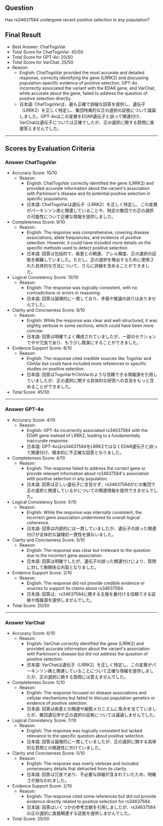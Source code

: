 ## Question

Has rs34637584 undergone recent positive selection in any population?

## Final Result

- Best Answer: ChatTogoVar
- Total Score for ChatTogoVar: 45/50
- Total Score for GPT-4o: 20/50
- Total Score for VarChat: 25/50
- Reason:
  - English: ChatTogoVar provided the most accurate and detailed response, correctly identifying the gene (LRRK2) and discussing population-specific evidence of positive selection. GPT-4o incorrectly associated the variant with the EDAR gene, and VarChat, while accurate about the gene, failed to address the question of positive selection directly.
  - 日本語: ChatTogoVarは、最も正確で詳細な回答を提供し、遺伝子（LRRK2）を正しく特定し、集団特異的な正の選択の証拠について議論しました。GPT-4oはこの変異をEDAR遺伝子と誤って関連付け、VarChatは遺伝子については正確でしたが、正の選択に関する質問に直接答えませんでした。

---

## Scores by Evaluation Criteria

### Answer ChatTogoVar
- Accuracy Score: 10/10
  - Reason: 
    - English: ChatTogoVar correctly identified the gene (LRRK2) and provided accurate information about the variant's association with Parkinson's disease and its potential positive selection in specific populations.
    - 日本語: ChatTogoVarは遺伝子（LRRK2）を正しく特定し、この変異がパーキンソン病と関連していることや、特定の集団での正の選択の可能性について正確な情報を提供しました。
- Completeness Score: 9/10
  - Reason: 
    - English: The response was comprehensive, covering disease associations, allele frequencies, and evidence of positive selection. However, it could have included more details on the specific methods used to detect positive selection.
    - 日本語: 回答は包括的で、疾患との関連、アレル頻度、正の選択の証拠を網羅していました。ただし、正の選択を検出するために使用された具体的な方法について、さらに詳細を含めることができました。
- Logical Consistency Score: 10/10
  - Reason: 
    - English: The response was logically consistent, with no contradictions or errors in reasoning.
    - 日本語: 回答は論理的に一貫しており、矛盾や推論の誤りはありませんでした。
- Clarity and Conciseness Score: 8/10
  - Reason: 
    - English: While the response was clear and well-structured, it was slightly verbose in some sections, which could have been more concise.
    - 日本語: 回答は明確でよく構成されていましたが、一部のセクションでやや冗長であり、もう少し簡潔にすることができました。
- Evidence Support Score: 8/10
  - Reason: 
    - English: The response cited credible sources like TogoVar and ClinVar but could have included more references to specific studies on positive selection.
    - 日本語: 回答はTogoVarやClinVarのような信頼できる情報源を引用していましたが、正の選択に関する具体的な研究への言及をもっと含めることができました。
- Total Score: 45/50

---

### Answer GPT-4o
- Accuracy Score: 4/10
  - Reason: 
    - English: GPT-4o incorrectly associated rs34637584 with the EDAR gene instead of LRRK2, leading to a fundamentally inaccurate response.
    - 日本語: GPT-4oはrs34637584をLRRK2ではなくEDAR遺伝子と誤って関連付け、根本的に不正確な回答となりました。
- Completeness Score: 4/10
  - Reason: 
    - English: The response failed to address the correct gene or provide relevant information about rs34637584's association with positive selection in any population.
    - 日本語: 回答は正しい遺伝子に言及せず、rs34637584がどの集団で正の選択と関連しているかについての関連情報を提供できませんでした。
- Logical Consistency Score: 5/10
  - Reason: 
    - English: While the response was internally consistent, the incorrect gene association undermined its overall logical coherence.
    - 日本語: 回答は内部的には一貫していましたが、遺伝子の誤った関連付けが全体的な論理的一貫性を損ないました。
- Clarity and Conciseness Score: 5/10
  - Reason: 
    - English: The response was clear but irrelevant to the question due to the incorrect gene association.
    - 日本語: 回答は明確でしたが、遺伝子の誤った関連付けにより、質問に対して無関係な内容となりました。
- Evidence Support Score: 2/10
  - Reason: 
    - English: The response did not provide credible evidence or sources to support its claims about rs34637584.
    - 日本語: 回答は、rs34637584に関する主張を裏付ける信頼できる証拠や情報源を提供しませんでした。
- Total Score: 20/50

---

### Answer VarChat
- Accuracy Score: 6/10
  - Reason: 
    - English: VarChat correctly identified the gene (LRRK2) and provided accurate information about the variant's association with Parkinson's disease but did not address the question of positive selection.
    - 日本語: VarChatは遺伝子（LRRK2）を正しく特定し、この変異がパーキンソン病と関連していることについて正確な情報を提供しましたが、正の選択に関する質問には答えませんでした。
- Completeness Score: 5/10
  - Reason: 
    - English: The response focused on disease associations and cellular mechanisms but failed to discuss population genetics or evidence of positive selection.
    - 日本語: 回答は疾患との関連や細胞メカニズムに焦点を当てていましたが、集団遺伝学や正の選択の証拠については議論しませんでした。
- Logical Consistency Score: 7/10
  - Reason: 
    - English: The response was logically consistent but lacked relevance to the specific question about positive selection.
    - 日本語: 回答は論理的に一貫していましたが、正の選択に関する具体的な質問との関連性に欠けていました。
- Clarity and Conciseness Score: 5/10
  - Reason: 
    - English: The response was overly verbose and included unnecessary details that detracted from its clarity.
    - 日本語: 回答は冗長であり、不必要な詳細が含まれていたため、明確さが損なわれました。
- Evidence Support Score: 2/10
  - Reason: 
    - English: The response cited some references but did not provide evidence directly related to positive selection for rs34637584.
    - 日本語: 回答はいくつかの参考文献を引用しましたが、rs34637584の正の選択に直接関連する証拠を提供しませんでした。
- Total Score: 25/50